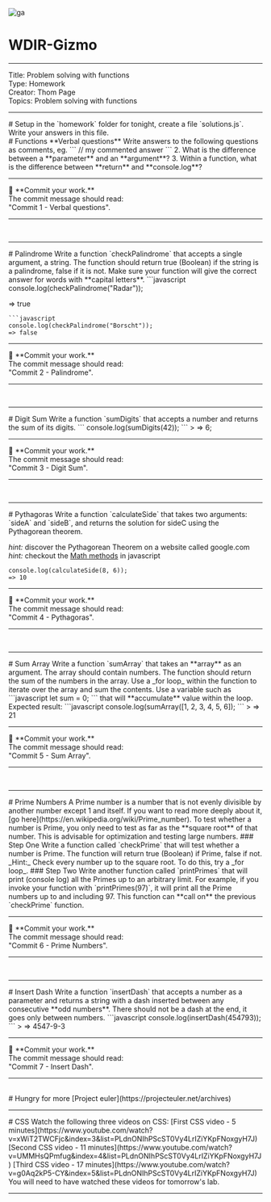 ![ga](http://mobbook.generalassemb.ly/ga_cog.png)
# WDIR-Gizmo
<hr>
Title: Problem solving with functions<br>
Type: Homework<br>
Creator: Thom Page<br>
Topics: Problem solving with functions<br>
<hr>
# Setup
in the `homework` folder for tonight, create a file `solutions.js`. Write your answers in this file.
<br>
# Functions
**Verbal questions**
Write answers to the following questions as comments, eg. 
```
// my commented answer
```
2. What is the difference between a **parameter** and an **argument**?
3. Within a function, what is the difference between **return** and **console.log**?
<hr>
&#x1F534; **Commit your work.** <br>
The commit message should read: <br>
"Commit 1 - Verbal questions".
<hr>
<br>
<hr>
# Palindrome
Write a function `checkPalindrome` that accepts a single argument, a string. The function should return true (Boolean) if the string is a palindrome, false if it is not. Make sure your function will give the correct answer for words with **capital letters**.
```javascript
console.log(checkPalindrome("Radar"));
 
 => true
```
```javascript
console.log(checkPalindrome("Borscht"));
=> false
```
<hr>
&#x1F534; **Commit your work.** <br>
The commit message should read: <br>
"Commit 2 - Palindrome".
<hr>
<br>
<hr>
# Digit Sum
Write a function `sumDigits` that accepts a number and returns the sum of its digits.
```
console.log(sumDigits(42));
```
> => 6;
<hr>
&#x1F534; **Commit your work.** <br>
The commit message should read: <br>
"Commit 3 - Digit Sum".
<hr>
<br>
<hr>
# Pythagoras
Write a function `calculateSide` that takes two arguments: `sideA` and `sideB`, and returns the solution for sideC using the Pythagorean theorem.
  
_hint:_ discover the Pythagorean Theorem on a website called google.com  
_hint:_ checkout the [Math methods](https://developer.mozilla.org/en-US/docs/Web/JavaScript/Reference/Global_Objects/Math) in javascript
```
console.log(calculateSide(8, 6));
=> 10
```
<hr>
&#x1F534; **Commit your work.** <br>
The commit message should read: <br>
"Commit 4 - Pythagoras".
<hr>
<br>
<hr>
# Sum Array
Write a function `sumArray` that takes an **array** as an argument.
The array should contain numbers. The function should return the sum of the numbers in the array.
Use a _for loop_ within the function to iterate over the array and sum the contents.
Use a variable such as 
```javascript
let sum = 0;
```
that will **accumulate** value within the loop.
Expected result:
```javascript
console.log(sumArray([1, 2, 3, 4, 5, 6]);
```
> => 21
<hr>
&#x1F534; **Commit your work.** <br>
The commit message should read: <br>
"Commit 5 - Sum Array".
<hr>
<br>
<hr>
# Prime Numbers
A Prime number is a number that is not evenly divisible by another number except 1 and itself. If you want to read more deeply about it, [go here](https://en.wikipedia.org/wiki/Prime_number).
To test whether a number is Prime, you only need to test as far as the **square root** of that number. This is advisable for optimization and testing large numbers.
### Step One
Write a function called `checkPrime` that will test whether a number is Prime. The function will return true (Boolean) if Prime, false if not.
_Hint:_ Check every number up to the square root. To do this, try a _for loop_.
### Step Two
Write another function called `printPrimes` that will print (console log) all the Primes up to an arbitrary limit. For example, if you invoke your function with `printPrimes(97)`, it will print all the Prime numbers up to and including 97.
This function can **call on** the previous `checkPrime` function.
</details>
<hr>
&#x1F534; **Commit your work.** <br>
The commit message should read: <br>
"Commit 6 - Prime Numbers".
<hr>
<br>
<hr>
# Insert Dash
Write a function `insertDash` that accepts a number as a parameter and returns a string with a dash inserted between any consecutive **odd numbers**. There should not be a dash at the end, it goes only between numbers.
```javascript
console.log(insertDash(454793));
```
> => 4547-9-3
<hr>
&#x1F534; **Commit your work.** <br>
The commit message should read: <br>
"Commit 7 - Insert Dash".
<hr>
<br>
# Hungry for more
[Project euler](https://projecteuler.net/archives)
<br>
<hr>
# CSS
Watch the following three videos on CSS:
[First CSS video - 5 minutes](https://www.youtube.com/watch?v=xWiT2TWCFjc&index=3&list=PLdnONIhPScST0Vy4LrIZiYKpFNoxgyH7J)
[Second CSS video - 11 minutes](https://www.youtube.com/watch?v=UMMHsQPmfug&index=4&list=PLdnONIhPScST0Vy4LrIZiYKpFNoxgyH7J)
[Third CSS video - 17 minutes](https://www.youtube.com/watch?v=g0Aq2kP5-CY&index=5&list=PLdnONIhPScST0Vy4LrIZiYKpFNoxgyH7J)
You will need to have watched these videos for tomorrow's lab.
<br>
<hr>
